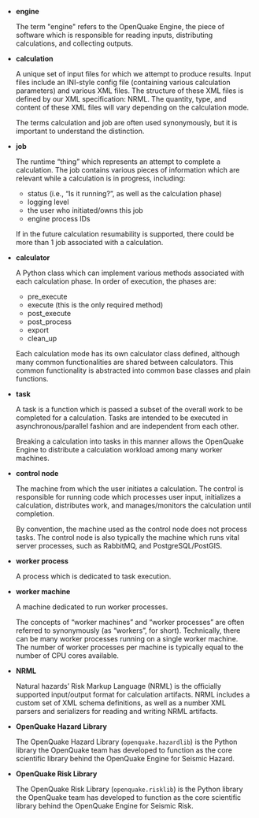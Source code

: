 * **engine**

  The term "engine" refers to the OpenQuake Engine, the piece of software which is responsible for reading inputs, distributing calculations, and collecting outputs.

* **calculation**

  A unique set of input files for which we attempt to produce results. Input files include an INI-style config file (containing various calculation parameters) and various XML files. The structure of these XML files is defined by our XML specification: NRML. The quantity, type, and content of these XML files will vary depending on the calculation mode.

  The terms calculation and job are often used synonymously, but it is important to understand the distinction.

* **job**

  The runtime “thing” which represents an attempt to complete a calculation. The job contains various pieces of information which are relevant while a calculation is in progress, including:
	- status (i.e., “Is it running?”, as well as the calculation phase)
	- logging level
	- the user who initiated/owns this job
	- engine process IDs

  If in the future calculation resumability is supported, there could be more than 1 job associated with a calculation.

* **calculator**

  A Python class which can implement various methods associated with each calculation phase. In order of execution, the phases are:

	- pre_execute
	- execute (this is the only required method)
	- post_execute
	- post_process
	- export
	- clean_up

  Each calculation mode has its own calculator class defined, although many common functionalities are shared between calculators. This common functionality is abstracted into common base classes and plain functions.

* **task**

  A task is a function which is passed a subset of the overall work to be completed for a calculation. Tasks are intended to be executed in asynchronous/parallel fashion and are independent from each other.

  Breaking a calculation into tasks in this manner allows the OpenQuake Engine to distribute a calculation workload among many worker machines.

* **control node**

  The machine from which the user initiates a calculation. The control is responsible for running code which processes user input, initializes a calculation, distributes work, and manages/monitors the calculation until completion.

  By convention, the machine used as the control node does not process tasks. The control node is also typically the machine which runs vital server processes, such as RabbitMQ, and PostgreSQL/PostGIS.

* **worker process**

  A process which is dedicated to task execution.

* **worker machine**

  A machine dedicated to run worker processes.

  The concepts of “worker machines” and “worker processes” are often referred to synonymously (as “workers”, for short). Technically, there can be many worker processes running on a single worker machine. The number of worker processes per machine is typically equal to the number of CPU cores available.

* **NRML**

  Natural hazards’ Risk Markup Language (NRML) is the officially supported input/output format for calculation artifacts. NRML includes a custom set of XML schema definitions, as well as a number XML parsers and serializers for reading and writing NRML artifacts.

* **OpenQuake Hazard Library**

  The OpenQuake Hazard Library (`openquake.hazardlib`) is the Python library the OpenQuake team has developed to function as the core scientific library behind the OpenQuake Engine for Seismic Hazard.

* **OpenQuake Risk Library**

  The OpenQuake Risk Library (`openquake.risklib`) is the Python library the OpenQuake team has developed to function as the core scientific library behind the OpenQuake Engine for Seismic Risk.
